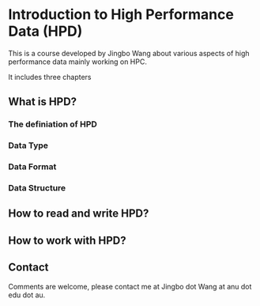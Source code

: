 # Introduction to High Performance Data (HPD)

This is a course developed by Jingbo Wang about various aspects of high performance data mainly working on HPC.

It includes three chapters

## What is HPD?

### The definiation of HPD
### Data Type
### Data Format
### Data Structure

## How to read and write HPD?

## How to work with HPD?

## Contact

Comments are welcome, please contact me at Jingbo dot Wang at anu dot edu dot au.

